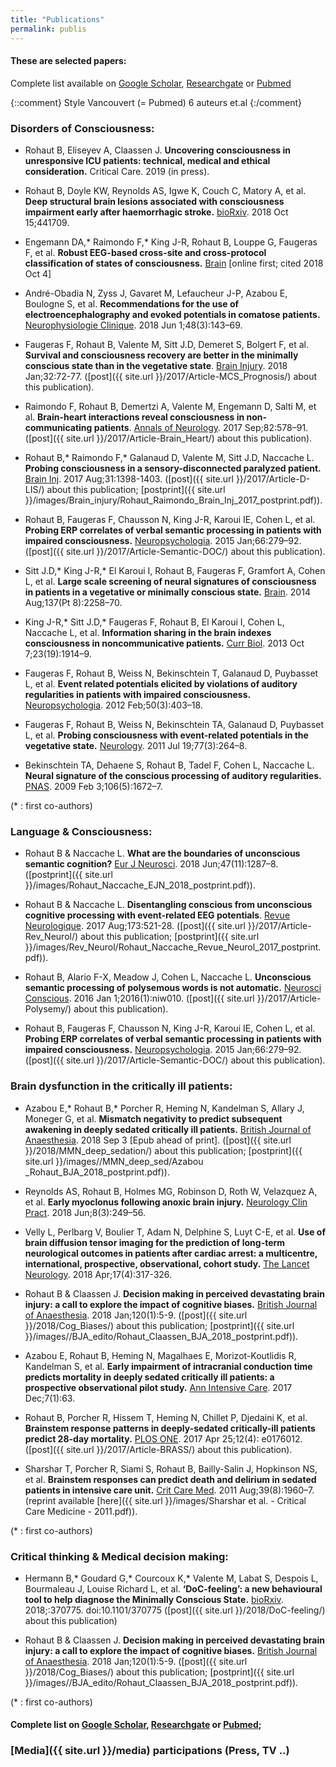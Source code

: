 ```yaml
---
title: "Publications"
permalink: publis
---
```


#### These are selected papers:
Complete list available on [Google Scholar], [Researchgate] or [Pubmed]

{::comment} Style Vancouvert (= Pubmed) 6 auteurs et.al {:/comment}

<script type='text/javascript' src='https://d1bxh8uas1mnw7.cloudfront.net/assets/embed.js'></script>


### Disorders of Consciousness:
- Rohaut B, Eliseyev A, Claassen J. **Uncovering consciousness in unresponsive ICU patients: technical, medical and ethical consideration.** Critical Care. 2019 (in press).

- Rohaut B, Doyle KW, Reynolds AS, Igwe K, Couch C, Matory A, et al. **Deep structural brain lesions associated with consciousness impairment early after haemorrhagic stroke.** [bioRxiv](https://doi.org/10.1101/441709). 2018 Oct 15;441709.
    <div data-badge-popover="right" data-badge-type="4" data-doi="10.1101/441709" data-hide-less-than="10" class="altmetric-embed"></div>

- Engemann DA,* Raimondo F,* King J-R, Rohaut B, Louppe G, Faugeras F, et al. **Robust EEG-based cross-site and cross-protocol classification of states of consciousness.** [Brain](https://doi.org/10.1093/brain/awy251) [online first; cited 2018 Oct 4]
    <div data-badge-popover="right" data-badge-type="4" data-doi="10.1093/brain/awy251" data-hide-less-than="10" class="altmetric-embed"></div>


- André-Obadia N, Zyss J, Gavaret M, Lefaucheur J-P, Azabou E, Boulogne S, et al. **Recommendations for the use of electroencephalography and evoked potentials in comatose patients.** [Neurophysiologie Clinique](https://doi.org/10.1016/j.neucli.2018.05.038). 2018 Jun 1;48(3):143–69.
    <div data-badge-popover="right" data-badge-type="4" data-doi="10.1016/j.neucli.2018.05.038" data-hide-less-than="10" class="altmetric-embed"></div>

- Faugeras F, Rohaut B, Valente M, Sitt J.D, Demeret S, Bolgert F, et al. **Survival and consciousness recovery are better in the minimally conscious state than in the vegetative state**. [Brain Injury](https://doi.org/10.1080/02699052.2017.1364421). 2018 Jan;32:72-77. ([post]({{ site.url }}/2017/Article-MCS_Prognosis/) about this publication).
    <div data-badge-popover="right" data-badge-type="4" data-doi="10.1080/02699052.2017.1364421" data-hide-less-than="10" class="altmetric-embed"></div>

- Raimondo F, Rohaut B, Demertzi A, Valente M, Engemann D, Salti M, et al. **Brain-heart interactions reveal consciousness in non-communicating patients**. [Annals of Neurology](http://dx.doi.org/10.1002/ana.25045). 2017 Sep;82:578–91. ([post]({{ site.url }}/2017/Article-Brain_Heart/) about this publication).
    <div data-badge-popover="right" data-badge-type="4" data-doi="10.1002/ana.25045" data-hide-less-than="10" class="altmetric-embed"></div>

- Rohaut B,* Raimondo F,* Galanaud D, Valente M, Sitt J.D, Naccache L. **Probing
consciousness in a sensory-disconnected paralyzed patient.** [Brain Inj](https://doi.org/10.1080/02699052.2017.1327673). 2017 Aug;31:1398-1403. ([post]({{ site.url }}/2017/Article-D-LIS/) about this publication; [postprint]({{ site.url }}/images/Brain_injury/Rohaut_Raimondo_Brain_Inj_2017_postprint.pdf)).
    <div data-badge-popover="right" data-badge-type="4" data-doi="10.1080/02699052.2017.1327673" data-hide-less-than="10" class="altmetric-embed"></div>

- Rohaut B, Faugeras F, Chausson N, King J-R, Karoui IE, Cohen L, et al. **Probing ERP correlates of verbal semantic processing in patients with impaired consciousness.** [Neuropsychologia](http://dx.doi.org/10.1016/j.neuropsychologia.2014.10.014). 2015 Jan;66:279–92. ([post]({{ site.url }}/2017/Article-Semantic-DOC/) about this publication).
    <div data-badge-popover="right" data-badge-type="4" data-doi="10.1016/j.neuropsychologia.2014.10.014" data-hide-less-than="10" class="altmetric-embed"></div>

- Sitt J.D,* King J-R,* El Karoui I, Rohaut B, Faugeras F, Gramfort A, Cohen L, et al. **Large scale screening of neural signatures of consciousness in patients in a vegetative or minimally conscious state.** [Brain](https://doi.org/10.1093/brain/awu141). 2014 Aug;137(Pt 8):2258–70.
    <div data-badge-popover="right" data-badge-type="4" data-doi="10.1093/brain/awu141" data-hide-less-than="10" class="altmetric-embed"></div>

- King J-R,* Sitt J.D,* Faugeras F, Rohaut B, El Karoui I, Cohen L, Naccache L, et al. **Information sharing in the brain indexes consciousness in noncommunicative patients.** [Curr Biol](http://dx.doi.org/10.1016/j.cub.2013.07.075). 2013 Oct 7;23(19):1914–9.
    <div data-badge-popover="right" data-badge-type="4" data-doi="10.1016/j.cub.2013.07.075" data-hide-less-than="10" class="altmetric-embed"></div>


- Faugeras F, Rohaut B, Weiss N, Bekinschtein T, Galanaud D, Puybasset L, et al.  **Event related potentials elicited by violations of auditory regularities in patients with impaired consciousness.** [Neuropsychologia](http://dx.doi.org/10.1016/j.neuropsychologia.2011.12.015). 2012 Feb;50(3):403–18.
    <div data-badge-popover="right" data-badge-type="4" data-doi="10.1016/j.neuropsychologia.2011.12.015" data-hide-less-than="10" class="altmetric-embed"></div>


- Faugeras F, Rohaut B, Weiss N, Bekinschtein TA, Galanaud D, Puybasset L, et al. **Probing consciousness with event-related potentials in the vegetative state.** [Neurology](http://dx.doi.org/10.1212/WNL.0b013e3182217ee8). 2011 Jul 19;77(3):264–8.
    <div data-badge-popover="right" data-badge-type="4" data-doi="10.1212/WNL.0b013e3182217ee8" data-hide-less-than="10" class="altmetric-embed"></div>


- Bekinschtein TA, Dehaene S, Rohaut B, Tadel F, Cohen L, Naccache L. **Neural signature of the conscious processing of auditory regularities.** [PNAS](http://dx.doi.org/10.1073/pnas.0809667106). 2009 Feb 3;106(5):1672–7.
    <div data-badge-popover="right" data-badge-type="4" data-doi="10.1073/pnas.0809667106" data-hide-less-than="10" class="altmetric-embed"></div>



(* : first co-authors)

### Language & Consciousness:

- Rohaut B & Naccache L. **What are the boundaries of unconscious semantic
cognition?** [Eur J Neurosci](https://doi.org/10.1111/ejn.13930). 2018 Jun;47(11):1287–8. ([postprint]({{ site.url }}/images/Rohaut_Naccache_EJN_2018_postprint.pdf)).
    <div data-badge-popover="right" data-badge-type="4" data-doi="10.1111/ejn.13930" data-hide-less-than="10" class="altmetric-embed"></div>

- Rohaut B & Naccache L. **Disentangling conscious from unconscious cognitive processing with event-related EEG potentials**. [Revue Neurologique](https://doi.org/10.1016/j.neurol.2017.08.001). 2017 Aug;173:521-28. ([post]({{ site.url }}/2017/Article-Rev_Neurol/) about this publication; [postprint]({{ site.url }}/images/Rev_Neurol/Rohaut_Naccache_Revue_Neurol_2017_postprint.pdf)).
    <div data-badge-popover="right" data-badge-type="4" data-doi="10.1016/j.neurol.2017.08.001" data-hide-less-than="10" class="altmetric-embed"></div>

- Rohaut B, Alario F-X, Meadow J, Cohen L, Naccache L. **Unconscious semantic processing of polysemous words is not automatic.** [Neurosci Conscious](https://doi.org/10.1093/nc/niw010). 2016 Jan 1;2016(1):niw010. ([post]({{ site.url }}/2017/Article-Polysemy/) about this publication).
    <div data-badge-popover="right" data-badge-type="4" data-doi="10.1093/nc/niw010" data-hide-less-than="10" class="altmetric-embed"></div>

- Rohaut B, Faugeras F, Chausson N, King J-R, Karoui IE, Cohen L, et al. **Probing ERP correlates of verbal semantic processing in patients with impaired consciousness.** [Neuropsychologia](http://dx.doi.org/10.1016/j.neuropsychologia.2014.10.014). 2015 Jan;66:279–92. ([post]({{ site.url }}/2017/Article-Semantic-DOC/) about this publication).
    <div data-badge-popover="right" data-badge-type="4" data-doi="10.1016/j.neuropsychologia.2014.10.014" data-hide-less-than="10" class="altmetric-embed"></div>


### Brain dysfunction in the critically ill patients:
- Azabou E,* Rohaut B,* Porcher R, Heming N, Kandelman S, Allary J, Moneger G, et al. **Mismatch negativity to predict subsequent awakening in deeply sedated critically ill patients.** [British Journal of Anaesthesia](https://doi.org/10.1016/j.bja.2018.06.029). 2018 Sep 3 [Epub ahead of print]. ([post]({{ site.url }}/2018/MMN_deep_sedation/) about this publication; [postprint]({{ site.url }}/images//MMN_deep_sed/Azabou _Rohaut_BJA_2018_postprint.pdf)).  
    <div data-badge-popover="right" data-badge-type="4" data-doi="10.1016/j.bja.2018.06.029" data-hide-less-than="10" class="altmetric-embed"></div>

- Reynolds AS, Rohaut B, Holmes MG, Robinson D, Roth W, Velazquez A, et al. **Early myoclonus following anoxic brain injury.** [Neurology Clin Pract](https://doi.org/10.1212/CPJ.0000000000000466).  2018 Jun;8(3):249–56.
    <div data-badge-popover="right" data-badge-type="4" data-doi="10.1212/CPJ.0000000000000466" data-hide-less-than="10" class="altmetric-embed"></div>


- Velly L, Perlbarg V, Boulier T, Adam N, Delphine S, Luyt C-E, et al. **Use of brain diffusion tensor imaging for the prediction of long-term neurological outcomes in patients after cardiac arrest: a multicentre, international, prospective, observational, cohort study.** [The Lancet Neurology](https://doi.org/10.1016/S1474-4422(18)30027-9). 2018 Apr;17(4):317-326.
    <div data-badge-popover="right" data-badge-type="4" data-doi="10.1016/S1474-4422(18)30027-9" data-hide-less-than="10" class="altmetric-embed"></div>

- Rohaut B & Claassen J. **Decision making in perceived devastating brain injury: a call to explore the impact of cognitive biases.** [British Journal of Anaesthesia](http://dx.doi.org/10.1016/j.bja.2017.11.007). 2018 Jan;120(1):5-9. ([post]({{ site.url }}/2018/Cog_Biases/) about this publication; [postprint]({{ site.url }}/images//BJA_edito/Rohaut_Claassen_BJA_2018_postprint.pdf)).
    <div data-badge-popover="right" data-badge-type="4" data-doi="10.1016/j.bja.2017.11.007" data-hide-less-than="10" class="altmetric-embed"></div>

- Azabou E, Rohaut B, Heming N, Magalhaes E, Morizot-Koutlidis R, Kandelman S, et al. **Early impairment of intracranial conduction time predicts
mortality in deeply sedated critically ill patients: a prospective observational
pilot study.** [Ann Intensive Care](https://doi.org/10.1186/s13613-017-0290-5). 2017 Dec;7(1):63.
    <div data-badge-popover="right" data-badge-type="4" data-doi="10.1186/s13613-017-0290-5" data-hide-less-than="10" class="altmetric-embed"></div>

- Rohaut B, Porcher R, Hissem T, Heming N, Chillet P, Djedaini K, et al. **Brainstem response patterns in deeply-sedated critically-ill patients predict 28-day mortality.** [PLOS ONE](https://doi.org/10.1371/journal.pone.0176012). 2017 Apr 25;12(4): e0176012. ([post]({{ site.url }}/2017/Article-BRASS/)  about this publication).
    <div data-badge-popover="right" data-badge-type="4" data-doi="10.1371/journal.pone.0176012" data-hide-less-than="10" class="altmetric-embed"></div>

- Sharshar T, Porcher R, Siami S, Rohaut B, Bailly-Salin J, Hopkinson NS, et al. **Brainstem responses can predict death and delirium in sedated patients in intensive care unit.** [Crit Care Med](http://dx.doi.org/10.1097/CCM.0b013e31821b843b). 2011 Aug;39(8):1960–7. (reprint available [here]({{ site.url }}/images/Sharshar et al. - Critical Care Medicine - 2011.pdf)).
    <div data-badge-popover="right" data-badge-type="4" data-doi="10.1097/CCM.0b013e31821b843b" data-hide-less-than="10" class="altmetric-embed"></div>



(* : first co-authors)

### Critical thinking & Medical decision making:

- Hermann B,* Goudard G,* Courcoux K,* Valente M, Labat S, Despois L, Bourmaleau J, Louise Richard L, et al. **‘DoC-feeling’: a new behavioural tool to help diagnose the Minimally Conscious State.** [bioRxiv](https://doi.org/10.1101/370775). 2018;:370775. doi:10.1101/370775 ([post]({{ site.url }}/2018/DoC-feeling/) about this publication)
    <div data-badge-popover="right" data-badge-type="4" data-doi="10.1101/370775" data-hide-less-than="10" class="altmetric-embed"></div>


- Rohaut B & Claassen J. **Decision making in perceived devastating brain injury: a call to explore the impact of cognitive biases.** [British Journal of Anaesthesia](http://dx.doi.org/10.1016/j.bja.2017.11.007). 2018 Jan;120(1):5-9. ([post]({{ site.url }}/2018/Cog_Biases/) about this publication; [postprint]({{ site.url }}/images//BJA_edito/Rohaut_Claassen_BJA_2018_postprint.pdf)).  
  <div data-badge-popover="right" data-badge-type="4" data-doi="10.1016/j.bja.2017.11.007" data-hide-less-than="10" class="altmetric-embed"></div>


(* : first co-authors)
#### Complete list on [Google Scholar], [Researchgate] or [Pubmed];

### [Media]({{ site.url }}/media) participations (Press, TV ..)

[Google Scholar]: https://scholar.google.fr/citations?hl=fr&user=jgHpg1oAAAAJ&view_op=list_works&sortby=pubdate
[Researchgate]:https://www.researchgate.net/profile/Benjamin_Rohaut
[Pubmed]:https://www.ncbi.nlm.nih.gov/pubmed/?term=Rohaut+B%5BAuthor%5D+OR+Rohaut+B%5BInvestigator%5D
